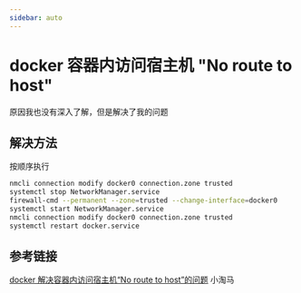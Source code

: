```yaml
---
sidebar: auto
---
```


# docker 容器内访问宿主机 "No route to host"

原因我也没有深入了解，但是解决了我的问题

## 解决方法

按顺序执行

```sh
nmcli connection modify docker0 connection.zone trusted
systemctl stop NetworkManager.service
firewall-cmd --permanent --zone=trusted --change-interface=docker0
systemctl start NetworkManager.service
nmcli connection modify docker0 connection.zone trusted
systemctl restart docker.service
```

## 参考链接

[docker 解决容器内访问宿主机“No route to host”的问题](https://blog.csdn.net/weixin_42264901/article/details/84790869) 小淘马